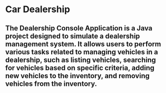 # Car Dealership
## The Dealership Console Application is a Java project designed to simulate a dealership management system. It allows users to perform various tasks related to managing vehicles in a dealership, such as listing vehicles, searching for vehicles based on specific criteria, adding new vehicles to the inventory, and removing vehicles from the inventory.
